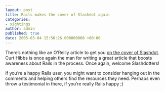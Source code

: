 ```yaml
---
layout: post
title: Rails makes the cover of Slashdot again
categories:
- sightings
author: admin
published: true
date: 2005-03-04 15:56:26.000000000 +00:00
---
```

<p>There&#8217;s nothing like an O&#8217;Reilly article to get you <a href="http://developers.slashdot.org/article.pl?sid=05/03/04/1319242">on the cover of Slashdot</a>. Curt Hibbs is once again the man for writing a great article that boosts awareness about Rails in the process. Once again, welcome Slashdotters!</p>
<p>If you&#8217;re a happy Rails user, you might want to consider hanging out in the comments and helping others find the resources they need. Perhaps even throw a testimonial in there, if you&#8217;re really Rails happy ;)</p>